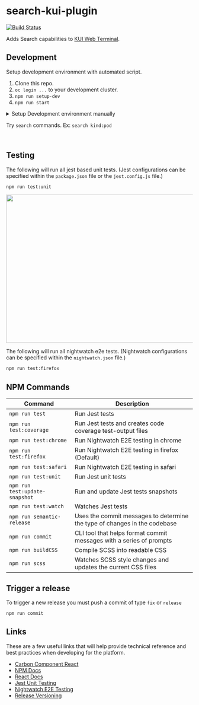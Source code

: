 # search-kui-plugin
[![Build Status](https://travis-ci.com/open-cluster-management/search-kui-plugin.svg?token=jzyyzQmWYBEu33MCMh9p&branch=master)](https://travis-ci.com/open-cluster-management/search-kui-plugin)

Adds Search capabilities to [KUI Web Terminal](https://github.com/open-cluster-management/kui-web-terminal).


## Development
Setup development environment with automated script.

1. Clone this repo.
2. `oc login ...` to your development cluster.
3. `npm run setup-dev`
4. `npm run start`

<details><summary>Setup Development environment manually</summary>
<p>

Clone the [Plugin Kubectl Boilerplate](https://github.com/kui-shell/plugin-kubectl-boilerplate) repository.
  *IMPORTANT- be sure to checkout commit `-2374814`, which is representative of the KUI client at version 6.0.13.  The search plugin is not yet compatible with any version greater than 6.0.13.

<pre>
git clone git@github.com:kui-shell/plugin-kubectl-boilerplate.git
cd plugin-kubectl-boilerplate/
git checkout -b &lt;dev_branch_name&gt; 2374814c0b737d0e84f34c2005a7af5ea5f942d7
</pre>

To activate this plugin, copy this repository into the `plugins/` directory in the top-level of the [Plugin Kubectl Boilerplate](https://github.com/kui-shell/plugin-kubectl-boilerplate) repo.  It's a KUI requirement that individual plugin directories be named with the `plugin-` prefix (in this case:  `plugin-search`).

<pre>
.
├── ...
├── package.json
├── plugins
│   ├── plugin-sample
│   └── plugin-search
│      ├── ...
│      └── tsconfig.json
├── tsconfig-es6.json
└── tsconfig.json
</pre>

1. To use the plugin within the dev environment, add then `plugin-search` path to the `dependencies` list in the `package.json` at the root level.

##### package.json

```bash
 "dependencies": {
    "@kui-shell/plugin-sample": "file:plugins/plugin-sample",
    "@kui-shell/plugin-search": "file:plugins/plugin-search",
```

2. Add plugin's reference path to the root level `tsconfig.json` & `tsconfig-es6.json` file.

##### tsconfig.json
```bash
  "references": [
    { "path": "./plugins/plugin-sample" },
    { "path": "./plugins/plugin-search" }
  ]
```

##### tsconfig-es6.json
```bash
  "references": [
    { "path": "./plugins/plugin-sample/tsconfig-es6.json" },
    { "path": "./plugins/plugin-search/tsconfig-es6.json" }
  ]
```

3. Add extends path to the `tsconfig.json` file in the `plugin-search` repo.

```bash
"extends": "../../node_modules/@kui-shell/builder/tsconfig-base.json",
```

If the extended path is missing, the user will be met with this error when compiling the code.

```bash
error TS5070: Option '--resolveJsonModule' cannot be specified without 'node' module resolution strategy.
```

4. Update `style.json` file within `plugins/plugin-kubeui-client/config.d/` to include "kui--bottom-input" value for "bodyCss" key:
```bash
{
  "defaultTheme": "Dark",
  "bodyCss": ["kui kui--bottom-input"],
  "tableStyle": "Light",
  "promptPlaceholder": "",
  "topTabs": {
    "names": "command"
    }
}
```

4. The following routes need to be created within the cluster, in order for the API request calls to be executed successfully.

| Name           | Service                        | Node Port | TLS Termination | Insecure Traffic |
|----------------|--------------------------------|-----------|-----------------|------------------|
| searchapi      | search-search-api              | 4010      | Passthrough     | Redirect         |
| consoleapi     | console-chart-xxxxx-consoleapi | 4000      | Passthrough     | Redirect         |

5. The following variables need to be set in the `src/lib/shared/config.ts` file.

<pre>
SEARCH_API - Endpoint of the search API.
CONSOLE_API - Endpoint of the console API.
SEARCH_SERVICE - Endpoint of management-ingress. (The value retrieved from this endpoint, is to ensure that the Search service is installed on the cluster)
</pre>

The user can set the `staticConfig` path to their own `search.json` file, and the `authConfig` path to their own `search-auth.json` file. This will set the cluster configurations for the local dev environment. A template of each file can be found in the `src/lib/shared/` directory.

```bash
staticConfig = require('path/to/file/search.json')
authConfig: AuthConfig = require('path/to/file/search-auth.json')
```
##### search.json
```bash
{
  "env": "development",
  "SEARCH_API": "https://<cluster search-api route host>/searchapi/graphql",
  "CONSOLE_API": "https://<cluster console-api route host>/hcmuiapi/graphql",
  "SEARCH_SERVICE": "https://<cluster multicloud-console route host>/multicloud/servicediscovery/search",
  "serverSideConfig": {
    "inBrowserOk": false
  }
}
```

##### search-auth.json
```bash
{
  "authorization": "Bearer <oc token>",
  "cookie": "cfc-cookie-access-token=<oc token>"
}
```

To get an access token login to your env using: `oc login --token=<cluster API Token> --server=https://<cluster URL>:6443`. The login command can be found by accessing the OCP console. After logging into the OCP console, click the top right dropdown menu and select `Copy Login Command`. The user will be redirected to display the token. Copy the command, and execute the command within the CLI. Then run `oc whoami --show-token` and copy the access token.

<pre>
authorization & cookie = User access token
</pre>

6. Install plugin dependencies, compile css and typescript files.

```bash
npm install
make compile-plugin
```

7. At root-level of KUI repo, install client dependencies, and start dev server.  This will initially compile code and subsequently recompile upon any file changes.

```bash
npm install
npm run watch
```

8. Open the desktop/electron instance of KUI. (Update this later with steps for ACM KUI testing).

```bash
npm run open
```

</p></details>

Try `search` commands. Ex: `search kind:pod`

<br>
<a href="docs/readme/images/search-command.gif">
    <img alt="" src="docs/readme/images/search-command.gif"></img>
</a>

## Testing

The following will run all jest based unit tests. (Jest configurations can be specified within the `package.json` file or the `jest.config.js` file.)

```bash
npm run test:unit
```

<a href="docs/readme/images/search-command.gif">
    <img alt="" src="docs/readme/images/jest-testing.gif" width=890 height=400></img>
</a>

The following will run all nightwatch e2e tests. (Nightwatch configurations can be specified within the `nightwatch.json` file.)

```bash
npm run test:firefox
```

## NPM Commands

| Command                                | Description                                                                |
|----------------------------------------|----------------------------------------------------------------------------|
| `npm run test`                         | Run Jest tests                                                             |
| `npm run test:coverage`                | Run Jest tests and creates code coverage test-output files                 |
| `npm run test:chrome`                  | Run Nightwatch E2E testing in chrome                                       |
| `npm run test:firefox`                 | Run Nightwatch E2E testing in firefox (Default)                            |
| `npm run test:safari`                  | Run Nightwatch E2E testing in safari                                       |
| `npm run test:unit`                    | Run Jest unit tests                                                        |
| `npm run test:update-snapshot`         | Run and update Jest tests snapshots                                        |
| `npm run test:watch`                   | Watches Jest tests                                                         |
| `npm run semantic-release`             | Uses the commit messages to determine the type of changes in the codebase  |
| `npm run commit`                       | CLI tool that helps format commit messages with a series of prompts        |
| `npm run buildCSS`                     | Compile SCSS into readable CSS                                             |
| `npm run scss`                         | Watches SCSS style changes and updates the current CSS files               |

## Trigger a release
To trigger a new release you must push a commit of type `fix` or `release`
```bash
npm run commit
```

## Links

These are a few useful links that will help provide technical reference and best practices when developing for the platform.

- [Carbon Component React](https://github.com/carbon-design-system/carbon-components-react)
- [NPM Docs](https://docs.npmjs.com)
- [React Docs](https://reactjs.org/docs/hello-world.html)
- [Jest Unit Testing](https://jestjs.io/docs/en/getting-started)
- [Nightwatch E2E Testing](https://nightwatchjs.org/guide)
- [Release Versioning](https://semver.org)